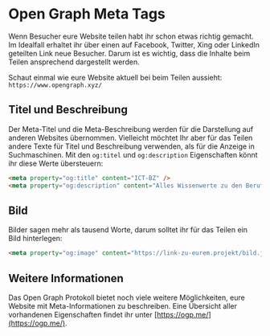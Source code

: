 # Open Graph Meta Tags

Wenn Besucher eure Website teilen habt ihr schon etwas richtig gemacht. Im Idealfall erhaltet ihr über einen auf Facebook, Twitter, Xing oder LinkedIn geteilten Link neue Besucher. Darum ist es wichtig, dass die Inhalte beim Teilen ansprechend dargestellt werden.

Schaut einmal wie eure Website aktuell bei beim Teilen aussieht: `https://www.opengraph.xyz/`

## Titel und Beschreibung

Der Meta-Titel und die Meta-Beschreibung werden für die Darstellung auf anderen Websites übernommen. Vielleicht möchtet Ihr aber für das Teilen andere Texte für Titel und Beschreibung verwenden, als für die Anzeige in Suchmaschinen. Mit den `og:titel` und `og:description` Eigenschaften könnt ihr diese Werte übersteuern:

```html
<meta property="og:title" content="ICT-BZ" />
<meta property="og:description" content="Alles Wissenwerte zu den Berufsbildern Mediamatik und Informatik" />
```

## Bild

Bilder sagen mehr als tausend Worte, darum solltet ihr für das Teilen ein Bild hinterlegen:

```html
<meta property="og:image" content="https://link-zu-eurem.projekt/bild.jpg">
```

## Weitere Informationen

Das Open Graph Protokoll bietet noch viele weitere Möglichkeiten, eure Website mit Meta-Informationen zu beschreiben. Eine Übersicht aller vorhandenen Eigenschaften findet ihr unter [https://ogp.me/](https://ogp.me/).
